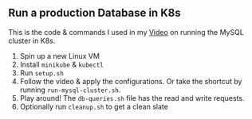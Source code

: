 ## Run a production Database in K8s

This is the code & commands I used in my [Video](https://youtu.be/UDXnyh0vtXw) on running the MySQL cluster in K8s.

1. Spin up a new Linux VM
2. Install `minikube` & `kubectl`
3. Run `setup.sh`
4. Follow the video & apply the configurations. Or take the shortcut by running `run-mysql-cluster.sh`.
5. Play around! The `db-queries.sh` file has the read and write requests.
6. Optionally run `cleanup.sh` to get a clean slate
